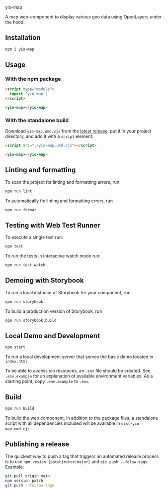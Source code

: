 yio-map

A map web-component to display various geo data using OpenLayers under the hood.

## Installation

```bash
npm i yio-map
```

## Usage

### With the npm package

```html
<script type="module">
  import 'yio-map';
</script>

<yio-map></yio-map>
```

### With the standalone build

Download `yio-map.umd.cjs` from the [latest release](https://github.com/yiogmbh/yio-map/releases/latest), put it in your project directory, and add it with a `script` element:

```html
<script src="./yio-map.umd.cjs"></script>

<yio-map></yio-map>
```

## Linting and formatting

To scan the project for linting and formatting errors, run

```bash
npm run lint
```

To automatically fix linting and formatting errors, run

```bash
npm run format
```

## Testing with Web Test Runner

To execute a single test run:

```bash
npm test
```

To run the tests in interactive watch mode run:

```bash
npm run test:watch
```

## Demoing with Storybook

To run a local instance of Storybook for your component, run

```bash
npm run storybook
```

To build a production version of Storybook, run

```bash
npm run storybook:build
```

## Local Demo and Development

```bash
npm start
```

To run a local development server that serves the basic demo located in `index.html`

To be able to access yio resources, an `.env` file should be created. See `.env.example` for an explanation of available environment variables. As a starting point, copy `.env.example` to `.env`.

## Build

```bash
npm run build
```

To build the web component. In addition to the package files, a standalone script with all dependencies included will be available in `dist/yio-map.umd.cjs`.

## Publishing a release

The quickest way to push a tag that triggers an automated release process is to use `npm vesion {patch|minor|major}` and `git push --folow-tags`. Example:

```bash
git pull origin main
npm version patch
git push --follow-tags
```
